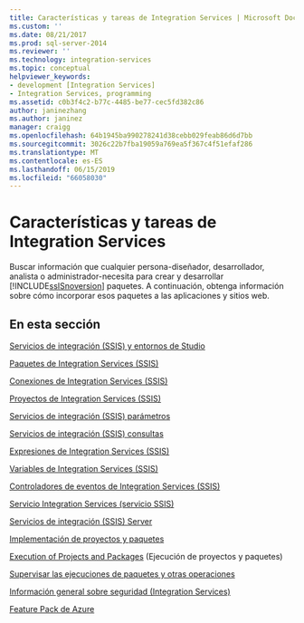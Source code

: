```yaml
---
title: Características y tareas de Integration Services | Microsoft Docs
ms.custom: ''
ms.date: 08/21/2017
ms.prod: sql-server-2014
ms.reviewer: ''
ms.technology: integration-services
ms.topic: conceptual
helpviewer_keywords:
- development [Integration Services]
- Integration Services, programming
ms.assetid: c0b3f4c2-b77c-4485-be77-cec5fd382c86
author: janinezhang
ms.author: janinez
manager: craigg
ms.openlocfilehash: 64b1945ba990278241d38cebb029feab86d6d7bb
ms.sourcegitcommit: 3026c22b7fba19059a769ea5f367c4f51efaf286
ms.translationtype: MT
ms.contentlocale: es-ES
ms.lasthandoff: 06/15/2019
ms.locfileid: "66058030"
---
```

# <a name="integration-services-features-and-tasks"></a>Características y tareas de Integration Services
  Buscar información que cualquier persona-diseñador, desarrollador, analista o administrador-necesita para crear y desarrollar [!INCLUDE[ssISnoversion](../includes/ssisnoversion-md.md)] paquetes. A continuación, obtenga información sobre cómo incorporar esos paquetes a las aplicaciones y sitios web.  
  
## <a name="in-this-section"></a>En esta sección  
 [Servicios de integración &#40;SSIS&#41; y entornos de Studio](integration-services-ssis-development-and-management-tools.md)  
  
 [Paquetes de Integration Services &#40;SSIS&#41;](../../2014/integration-services/integration-services-ssis-packages.md)  
  
 [Conexiones de Integration Services &#40;SSIS&#41;](connection-manager/integration-services-ssis-connections.md)  
  
 [Proyectos de Integration Services &#40;SSIS&#41;](integration-services-ssis-projects-and-solutions.md)  
  
 [Servicios de integración &#40;SSIS&#41; parámetros](integration-services-ssis-package-and-project-parameters.md)  
  
 [Servicios de integración &#40;SSIS&#41; consultas](integration-services-ssis-queries.md)  
  
 [Expresiones de Integration Services &#40;SSIS&#41;](expressions/integration-services-ssis-expressions.md)  
  
 [Variables de Integration Services &#40;SSIS&#41;](integration-services-ssis-variables.md)  
  
 [Controladores de eventos de Integration Services &#40;SSIS&#41;](integration-services-ssis-event-handlers.md)  
  
 [Servicio Integration Services &#40;servicio SSIS&#41;](service/integration-services-service-ssis-service.md)  
  
 [Servicios de integración &#40;SSIS&#41; Server](catalog/integration-services-ssis-server-and-catalog.md)  
  
 [Implementación de proyectos y paquetes](packages/deploy-integration-services-ssis-projects-and-packages.md)  
  
 [Execution of Projects and Packages](packages/run-integration-services-ssis-packages.md) (Ejecución de proyectos y paquetes)  
  
 [Supervisar las ejecuciones de paquetes y otras operaciones](performance/monitor-running-packages-and-other-operations.md)  
  
 [Información general sobre seguridad &#40;Integration Services&#41;](security/security-overview-integration-services.md)  
  
 [Feature Pack de Azure](azure-feature-pack-for-integration-services-ssis.md)  
  
  
